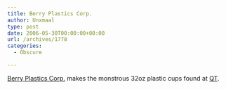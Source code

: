 ```yaml
---
title: Berry Plastics Corp.
author: Unxmaal
type: post
date: 2006-05-30T00:00:00+00:00
url: /archives/1778
categories:
  - Obscure

---
```

[Berry Plastics Corp.][1] makes the monstrous 32oz plastic cups found at [QT][2].

 [1]: http://www.berryplastics.com/souvenir.html
 [2]: www.quiktrip.com/